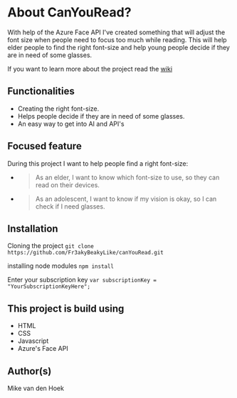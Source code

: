 # About CanYouRead?
With help of the Azure Face API I've created something that will adjust the font size when people need to focus too much while reading. This will help elder people to find the right font-size and help young people decide if they are in need of some glasses.

If you want to learn more about the project read the [wiki](https://github.com/Fr3akyBeakyLike/canYouRead/wiki)

## Functionalities
* Creating the right font-size.
* Helps people decide if they are in need of some glasses.
* An easy way to get into AI and API's

## Focused feature
During this project I want to help people find a right font-size:
* > As an elder, I want to know which font-size to use, so they can read on their devices.
* > As an adolescent, I want to know if my vision is okay, so I can check if I need glasses.

## Installation
Cloning the project `git clone https://github.com/Fr3akyBeakyLike/canYouRead.git`

installing node modules `npm install`

Enter your subscription key `var subscriptionKey = "YourSubscriptionKeyHere";`

## This project is build using
* HTML
* CSS
* Javascript
* Azure's Face API

## Author(s)
Mike van den Hoek
